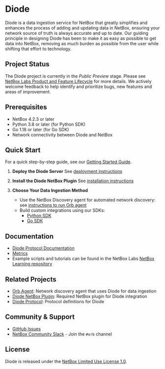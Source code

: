 # Diode

Diode is a data ingestion service for NetBox that greatly simplifies and enhances the process of adding and updating data in NetBox, ensuring your network source of truth is always accurate and up to date. Our guiding principle in designing Diode has been to make it as easy as possible to get data into NetBox, removing as much burden as possible from the user while shifting that effort to technology.

## Project Status

The Diode project is currently in the _Public Preview_ stage. Please see [NetBox Labs Product and Feature Lifecycle](https://netboxlabs.com/docs/console/product_feature_lifecycle/) for more details. We actively welcome feedback to help identify and prioritize bugs, new features and areas of improvement.

## Prerequisites

- NetBox 4.2.3 or later
- Python 3.8 or later (for Python SDK)
- Go 1.18 or later (for Go SDK)
- Network connectivity between Diode and NetBox

## Quick Start

For a quick step-by-step guide, see our [Getting Started Guide](getting-started.md).

1. **Deploy the Diode Server**
   See [deployment instructions](https://github.com/netboxlabs/diode/blob/develop/diode-server/README.md)

2. **Install the Diode NetBox Plugin**
   See [installation instructions](https://github.com/netboxlabs/diode-netbox-plugin/blob/develop/README.md)

3. **Choose Your Data Ingestion Method**
   - Use the NetBox Discovery agent for automated network discovery: see [instructions to run Orb agent](https://github.com/netboxlabs/orb-agent)
   - Build custom integrations using our SDKs:
     - [Python SDK](https://github.com/netboxlabs/diode-sdk-python)
     - [Go SDK](https://github.com/netboxlabs/diode-sdk-go)

## Documentation

- [Diode Protocol Documentation](protobuf/diode-proto.md)
- [Metrics](observability/metrics.md)
- Example scripts and tutorials can be found in the NetBox Labs [NetBox Learning repository](https://github.com/netboxlabs/netbox-learning/tree/develop/diode)

## Related Projects

- [Orb Agent](https://github.com/netboxlabs/orb-agent): Network discovery agent that uses Diode for data ingestion
- [Diode NetBox Plugin](https://github.com/netboxlabs/diode-netbox-plugin): Required NetBox plugin for Diode integration
- [Diode Protocol](https://github.com/netboxlabs/diode/tree/develop/diode-proto): Protocol definitions for Diode

## Community & Support

- [GitHub Issues](https://github.com/netboxlabs/diode/issues)
- [NetBox Community Slack](https://netdev.chat/) - Join the `#orb` channel

## License

Diode is released under the [NetBox Limited Use License 1.0](https://github.com/netboxlabs/diode/blob/develop/LICENSE.md).
